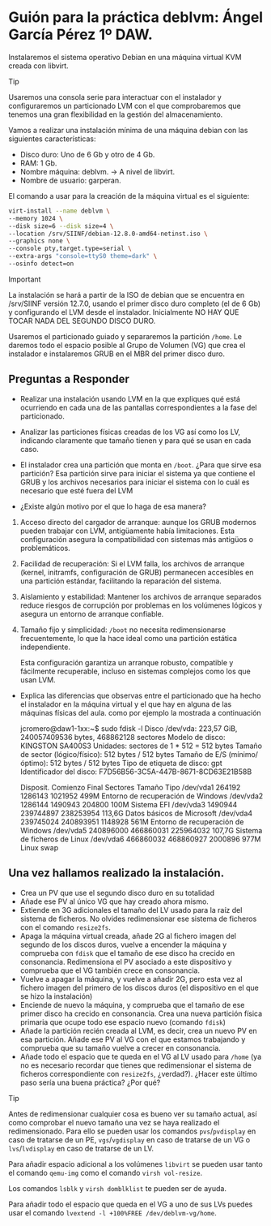 # Guión para la práctica deblvm: Ángel García Pérez 1º DAW.

Instalaremos el sistema operativo Debian en una máquina virtual KVM creada con libvirt.

> [!TIP]
> Usaremos una consola serie para interactuar con el instalador y configuraremos un particionado LVM
> con el que comprobaremos que tenemos una gran flexibilidad en la gestión del almacenamiento.

Vamos a realizar una instalación mínima de una máquina debian con las siguientes características:

- Disco duro: Uno de 6 Gb y otro de 4 Gb.
- RAM: 1 Gb.
- Nombre máquina: deblvm. -> A nivel de libvirt.
- Nombre de usuario: garperan.


El comando a usar para la creación de la máquina virtual es el siguiente:

```bash
virt-install --name deblvm \
--memory 1024 \
--disk size=6 --disk size=4 \
--location /srv/SIINF/debian-12.8.0-amd64-netinst.iso \
--graphics none \
--console pty,target.type=serial \
--extra-args "console=ttyS0 theme=dark" \
--osinfo detect=on
```

> [!IMPORTANT]
> La instalación se hará a partir de la ISO de debian que se encuentra en /srv/SIINF versión 12.7.0, usando el
> primer disco duro completo (el de 6 Gb) y configurando el LVM desde el instalador. Inicialmente NO HAY QUE TOCAR
> NADA DEL SEGUNDO DISCO DURO.

Usaremos el particionado guiado y separaremos la partición `/home`. Le daremos todo el espacio posible al Grupo de Volumen (VG) que crea el instalador e instalaremos GRUB en el MBR del primer disco duro.

## Preguntas a Responder

 - Realizar una instalación usando LVM en la que expliques qué está ocurriendo en cada una
    de las pantallas correspondientes a la fase del particionado.

 - Analizar las particiones físicas creadas de los VG así como los LV, indicando claramente
   que tamaño tienen y para qué se usan en cada caso.

 - El instalador crea una partición que monta en `/boot`. ¿Para que sirve esa partición?
   Esa partición sirve para iniciar el sistema ya que contiene el GRUB y los archivos necesarios
   para iniciar el sistema con lo cuál es necesario que esté fuera del LVM
 
 - ¿Existe algún motivo por el que lo haga de esa manera?
  1. Acceso directo del cargador de arranque: aunque los GRUB modernos pueden trabajar con LVM,
     antigüamente había limitaciones. Esta configuración asegura la compatibilidad con sistemas más antigüos
     o problemáticos.
  2. Facilidad de recuperación: Si el LVM falla, los archivos de arranque (kernel, initramfs, configuración de GRUB)       permanecen accesibles en una partición estándar, facilitando la reparación del sistema.
  3. Aislamiento y estabilidad: Mantener los archivos de arranque separados reduce riesgos de corrupción por problemas en los volúmenes lógicos y asegura un entorno de arranque confiable.
  4. Tamaño fijo y simplicidad: `/boot` no necesita redimensionarse frecuentemente, lo que la hace ideal como una partición estática independiente.

     Esta configuración garantiza un arranque robusto, compatible y fácilmente recuperable, incluso en sistemas complejos como los que usan LVM.

 
 - Explica las diferencias que observas entre el particionado que ha hecho
 el instalador en la máquina virtual y el que hay en alguna de las máquinas 
 físicas del aula. como por ejemplo la mostrada a continuación


      jcromero@daw1-1xx:~$ sudo fdisk -l
      Disco /dev/vda: 223,57 GiB, 240057409536 bytes, 468862128 sectores
      Modelo de disco: KINGSTON SA400S3
      Unidades: sectores de 1 \* 512 = 512 bytes
      Tamaño de sector (lógico/físico): 512 bytes / 512 bytes
      Tamaño de E/S (mínimo/óptimo): 512 bytes / 512 bytes
      Tipo de etiqueta de disco: gpt
      Identificador del disco: F7D56B56-3C5A-447B-8671-8CD63E21B58B

      Disposit. Comienzo Final Sectores Tamaño Tipo
      /dev/vda1 264192 1286143 1021952 499M Entorno de recuperación de Windows
      /dev/vda2 1286144 1490943 204800 100M Sistema EFI
      /dev/vda3 1490944 239744897 238253954 113,6G Datos básicos de Microsoft
      /dev/vda4 239745024 240893951 1148928 561M Entorno de recuperación de Windows
      /dev/vda5 240896000 466860031 225964032 107,7G Sistema de ficheros de Linux
      /dev/vda6 466860032 468860927 2000896 977M Linux swap

## Una vez hallamos realizado la instalación.

- Crea un PV que use el segundo disco duro en su totalidad
- Añade ese PV al único VG que hay creado ahora mismo.
- Extiende en 3G adicionales el tamaño del LV usado para la raíz del
  sistema de ficheros. No olvides redimensionar ese sistema de ficheros
  con el comando `resize2fs`.
- Apaga la máquina virtual creada, añade 2G al fichero imagen del
  segundo de los discos duros, vuelve a encender la máquina y comprueba
  con `fdisk` que el tamaño de ese disco ha crecido en consonancia.
  Redimensiona el PV asociado a este dispositivo y comprueba que el VG
  también crece en consonancia.
- Vuelve a apagar la máquina, y vuelve a añadir 2G, pero esta vez al
  fichero imagen del primero de los discos duros (el dispositivo en el
  que se hizo la instalación)
- Enciende de nuevo la máquina, y comprueba que el tamaño de ese primer
  disco ha crecido en consonancia. Crea una nueva partición física
  primaria que ocupe todo ese espacio nuevo (comando `fdisk`)
- Añade la partición recién creada al LVM, es decir, crea un nuevo PV en
  esa partición. Añade ese PV al VG con el que estamos trabajando y
  comprueba que su tamaño vuelve a crecer en consonancia.
- Añade todo el espacio que te queda en el VG al LV usado para `/home`
  (ya no es necesario recordar que tienes que redimensionar el sistema
  de ficheros correspondiente con `resize2fs`, ¿verdad?). ¿Hacer este
  último paso sería una buena práctica? ¿Por qué?


> [!TIP]
> Antes de redimensionar cualquier cosa es bueno ver su tamaño actual, así
> como comprobar el nuevo tamaño una vez se haya realizado el
> redimensionado. Para ello se pueden usar los comandos `pvs`/`pvdisplay`
> en caso de tratarse de un PE, `vgs`/`vgdisplay` en caso de tratarse de
> un VG o `lvs`/`lvdisplay` en caso de tratarse de un LV.
>
> Para añadir espacio adicional a los volúmenes `libvirt` se pueden usar
> tanto el comando `qemu-img` como el comando `virsh vol-resize`.
>
> Los comandos `lsblk` y `virsh domblklist` te pueden ser de ayuda.
>
> Para añadir todo el espacio que queda en el VG a uno de sus LVs puedes
> usar el comando `lvextend -l +100%FREE /dev/deblvm-vg/home`.
